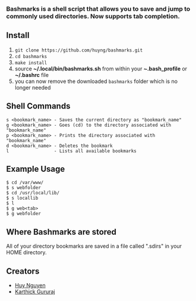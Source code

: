 ### Bashmarks is a shell script that allows you to save and jump to commonly used directories. Now supports tab completion.

## Install

1. `git clone https://github.com/huyng/bashmarks.git`
2. `cd bashmarks`
3. `make install`
4. source **~/.local/bin/bashmarks.sh** from within your **~.bash\_profile** or **~/.bashrc** file
5. you can now remove the downloaded `bashmarks` folder which is no longer needed

## Shell Commands

    s <bookmark_name> - Saves the current directory as "bookmark_name"
    g <bookmark_name> - Goes (cd) to the directory associated with "bookmark_name"
    p <bookmark_name> - Prints the directory associated with "bookmark_name"
    d <bookmark_name> - Deletes the bookmark
    l                 - Lists all available bookmarks
    
## Example Usage

    $ cd /var/www/
    $ s webfolder
    $ cd /usr/local/lib/
    $ s locallib
    $ l
    $ g web<tab>
    $ g webfolder

## Where Bashmarks are stored
    
All of your directory bookmarks are saved in a file called ".sdirs" in your HOME directory.


## Creators 

* [Huy Nguyen](https://github.com/huyng)
* [Karthick Gururaj](https://github.com/karthick-gururaj)
